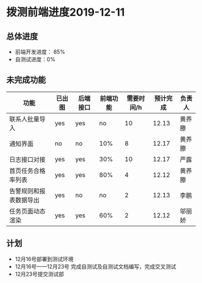 # 拨测前端进度2019-12-11

## 总体进度

* 前端开发进度： 85%
* 自测试进度：0%

## 未完成功能

| 功能                   | 已出图 | 后端接口 | 前端功能 | 需要时间/h | 预计完成 | 负责人 |
| ---------------------- | ------ | -------- | -------- | ---------- | -------- | ------ |
| 联系人批量导入         | yes    | yes      | no       | 10         | 12.13    | 黄养滕 |
| 通知界面               | no     | no       | 10%      | 8          | 12.17    | 黄养滕 |
| 日志接口对接           | yes    | yes      | 30%      | 10         | 12.17    | 严露   |
| 首页任务合格率列表     | yes    | yes      | 80%      | 4          | 12.12    | 黄养滕 |
| 告警规则和报表数据导出 | yes    | no       | no       | 2          | 12.13    | 李鹏   |
| 任务页面动态渲染       | yes    | yes      | 60%      | 2          | 12.12    | 邬丽娇 |

##  计划

* 12月16号部署到测试环境
* 12月16号——12月23号 完成自测试及自测试文档编写，完成交叉测试
* 12月23号提交测试部



